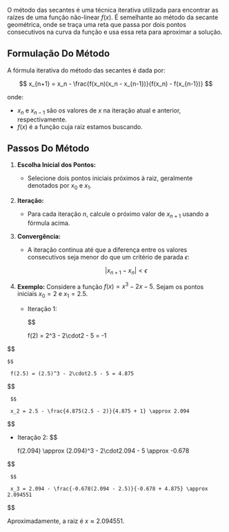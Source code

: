 O método das secantes é uma técnica iterativa utilizada para encontrar as raízes de uma função não-linear $f(x)$. É semelhante ao método da secante geométrica, onde se traça uma reta que passa por dois pontos consecutivos na curva da função e usa essa reta para aproximar a solução.

## Formulação Do Método

A fórmula iterativa do método das secantes é dada por:

$$
x_{n+1} = x_n - \frac{f(x_n)(x_n - x_{n-1})}{f(x_n) - f(x_{n-1})}
$$

onde:

- $x_n$ e $x_{n-1}$ são os valores de $x$ na iteração atual e anterior, respectivamente.
- $f(x)$ é a função cuja raiz estamos buscando.

## Passos Do Método

1. **Escolha Inicial dos Pontos:**
   - Selecione dois pontos iniciais próximos à raiz, geralmente denotados por $x_0$ e $x_1$.

2. **Iteração:**
   - Para cada iteração $n$, calcule o próximo valor de $x_{n+1}$ usando a fórmula acima.

3. **Convergência:**
   - A iteração continua até que a diferença entre os valores consecutivos seja menor do que um critério de parada $\epsilon$:

     $$ |x_{n+1} - x_n| < \epsilon $$

4. **Exemplo:**
   Considere a função $f(x) = x^3 - 2x - 5$. Sejam os pontos iniciais $x_0 = 2$ e $x_1 = 2.5$.

   - Iteração 1:

     $$

     f(2) = 2^3 - 2\cdot2 - 5 = -1

$$
 
    $$

     f(2.5) = (2.5)^3 - 2\cdot2.5 - 5 = 4.875
     
$$

     $$

     x_2 = 2.5 - \frac{4.875(2.5 - 2)}{4.875 + 1} \approx 2.094
     

$$

   - Iteração 2:
     $$

     f(2.094) \approx (2.094)^3 - 2\cdot2.094 - 5 \approx -0.678
     
$$

     $$

     x_3 = 2.094 - \frac{-0.678(2.094 - 2.5)}{-0.678 + 4.875} \approx 2.094551
     

$$

   Aproximadamente, a raiz é $x \approx 2.094551$.
